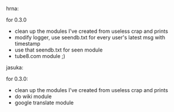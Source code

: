 hrna:


for 0.3.0
  - clean up the modules I've created from useless crap and prints
  - modify logger, use seendb.txt for every user's latest msg with timestamp
  - use that seendb.txt for seen module
  - tube8.com module ;)
	

jasuka:


for 0.3.0:
  - clean up the modules I've created from useless crap and prints
  - do wiki module
  - google translate module

